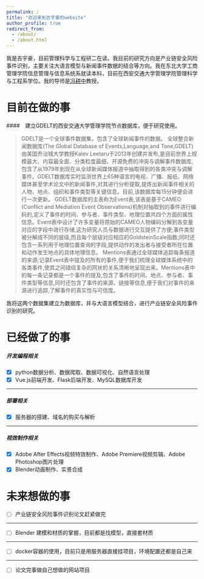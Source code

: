 ```yaml
---
permalink: /
title: "欢迎来到吉宇豪的website"
author_profile: true
redirect_from: 
  - /about/
  - /about.html
---
```


我是吉宇豪，目前管理科学与工程研二在读。我目前的研究方向是产业链安全风险事件识别，主要关注大语言模型与新闻事件数据的结合等方向。我在东北大学工商管理学院信息管理与信息系统系就读本科，目前在西安交通大学管理学院管理科学与工程系学位。我的导师是[冯耕中](https://som.xjtu.edu.cn/info/1712/11864.htm)教授。

目前在做的事
======
####　建立GDELT的西安交通大学管理学院节点数据库，便于研究使用。
> GDELT是一个全球事件数据集，包含了全球新闻事件的数据。
> 全球整合新闻数据库(The Global Database of Events,Language,and Tone,GDELT)由美国乔治城大学教授Kalev Leetaru于2013年创建并发布,是目前世界上规模最大、内容最全面、分类粒度最细、开源免费的冲突与调解事件数据库,包含了从1979年到现在从全球新闻媒体报道中抽取得到的各类冲突与调解事件。GDELT数据库实时监测世界上65种语言的电视、广播、报纸、网络媒体甚至学术论文中的新闻事件,对其进行分析提取,提炼出新闻事件相关的人物、地点、组织和事件类型等关键信息。目前,该数据库每15分钟便会进行一次更新。
> GDELT数据库的主表称为Event表,该表是基于CAMEO (Conflict and Mediation Event Observations)机制对抽取到的事件进行编码的,定义了事件的时间、参与者、事件类型、地理位置共四个方面的属性信息。Event表中设计了许多变量将原始的CAMEO人物编码分解到各变量对应的字段中进行存储,这为研究人员与数据进行交互提供了方便;事件类型被分解成不同的层级,而且每个层级对应相应的GoldsteinScale指数;同时还包含一系列用于地理位置查询的字段,提供动作的发出者与接受者所在位置和动作发生地点的具体地理信息。
> Mentions表通过全球媒体追踪每条报道的来源;记录Event表中提及的所有的事件,便于我们梳理全球媒体系统中的各类事件,使其之间错综复杂的网状的关系清晰地呈现出来。Mentions表中的每一条记录都是一个事件的提及,包含了事件的时间、地点、参与者、事件类型等信息,同时还包含了事件的来源、链接等信息,便于我们对事件的来源进行追踪,了解事件的真实性与可信度。

我将这两个数据集建立为数据库，并与大语言模型结合，进行产业链安全风险事件识别的研究。

已经做了的事
======

##### 开发编程相关
- [x] python数据分析、数据爬取、数据可视化、自然语言处理
- [x] Vue.js前端开发、Flask后端开发、MySQL数据库开发
- --
##### 部署相关
- [X] 服务器的搭建、域名的购买与解析
- --
##### 视效制作相关
- [x] Adobe After Effects视频特效制作、Adobe Premiere视频剪辑、Adobe Photoshop图片处理 
- [X] Blender动画制作、实景合成

未来想做的事
======

- [ ] 产业链安全风险事件识别论文赶紧做完
- ---
- [ ] Blender 建模和材质的掌握，目前都是找模型，直接套材质
- --
- [ ] docker容器的使用，目前只是用服务器直接挂项目，环境配置还都是自己来
- --
- [ ] 论文完事做自己想做的网站项目